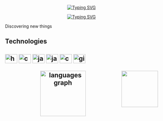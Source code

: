 <p align="center">
  <a href="https://github.com/wChrstphr"><img src="https://readme-typing-svg.demolab.com?font=Fira+Code&weight=450&size=30&duration=1&pause=1000&color=2D52FF&width=435&lines=Christopher+Paraizo" alt="Typing SVG" /></a>
</p>

<p align="center">
  <!-- Typing SVG by DenverCoder1 - https://github.com/DenverCoder1/readme-typing-svg -->
  <a href="https://git.io/typing-svg"><img src="https://readme-typing-svg.demolab.com?font=Fira+Code&pause=1000&color=2D52FF&width=435&lines=Software+Engireening+Student;Learning+as+a+way+of+life" alt="Typing SVG" /></a>
</p>

<p>

Discovering new things
  
</p>

<h2>Technologies<h2/>
<div style="display: inline_block"> 
  <img src="https://cdn.jsdelivr.net/gh/devicons/devicon/icons/html5/html5-original.svg" align="center" width = "40" height="30" alt="html5 logo"  />
  <img src="https://cdn.jsdelivr.net/gh/devicons/devicon/icons/css3/css3-original.svg" align="center" width = "40"  height="30" alt="css3 logo"  />
  <img src="https://cdn.jsdelivr.net/gh/devicons/devicon/icons/javascript/javascript-original.svg" align="center" width = "40"  height="30" alt="javascript logo"  />
  <img src="https://cdn.jsdelivr.net/gh/devicons/devicon/icons/java/java-original.svg" align="center" width = "40"  height="30" alt="java logo"  />
  <img src="https://cdn.jsdelivr.net/gh/devicons/devicon/icons/c/c-original.svg" align="center" width = "40"  height="30" alt="c logo"  />
  <img src="https://cdn.jsdelivr.net/gh/devicons/devicon/icons/git/git-original.svg" align="center" width = "40"  height="30" alt="git logo"  />
</div>

<br/>
<div align="center">
  <img src="https://media.giphy.com/media/VgCDAzcKvsR6OM0uWg/giphy.gif" align="right" width="120">
  <img src="https://github-readme-stats.vercel.app/api/top-langs?username=wChrstphr&locale=en&hide_title=false&layout=compact&card_width=320&langs_count=5&theme=tokyonight&hide_border=true" height="150" alt="languages graph"/>
</div>
